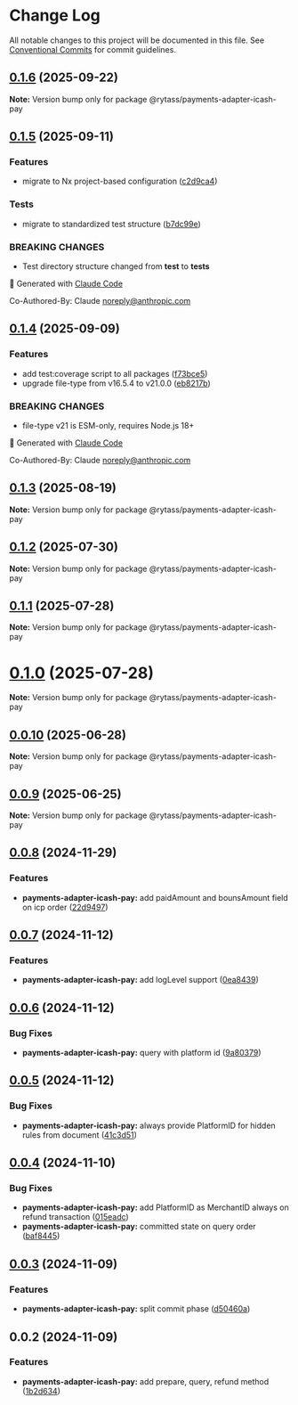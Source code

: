 # Change Log

All notable changes to this project will be documented in this file.
See [Conventional Commits](https://conventionalcommits.org) for commit guidelines.

## [0.1.6](https://github.com/Rytass/Utils/compare/@rytass/payments-adapter-icash-pay@0.1.5...@rytass/payments-adapter-icash-pay@0.1.6) (2025-09-22)

**Note:** Version bump only for package @rytass/payments-adapter-icash-pay

## [0.1.5](https://github.com/Rytass/Utils/compare/@rytass/payments-adapter-icash-pay@0.1.4...@rytass/payments-adapter-icash-pay@0.1.5) (2025-09-11)

### Features

- migrate to Nx project-based configuration ([c2d9ca4](https://github.com/Rytass/Utils/commit/c2d9ca46c00ace42bcbf69300dcc43a7346cb9aa))

### Tests

- migrate to standardized test structure ([b7dc99e](https://github.com/Rytass/Utils/commit/b7dc99ef85f5951480dfdae6198cefa252c15423))

### BREAKING CHANGES

- Test directory structure changed from **test** to **tests**

🤖 Generated with [Claude Code](https://claude.ai/code)

Co-Authored-By: Claude <noreply@anthropic.com>

## [0.1.4](https://github.com/Rytass/Utils/compare/@rytass/payments-adapter-icash-pay@0.1.3...@rytass/payments-adapter-icash-pay@0.1.4) (2025-09-09)

### Features

- add test:coverage script to all packages ([f73bce5](https://github.com/Rytass/Utils/commit/f73bce52024d453755824fa6af784f13da50061f))
- upgrade file-type from v16.5.4 to v21.0.0 ([eb8217b](https://github.com/Rytass/Utils/commit/eb8217b76c4a0d74061f782c082fd4183961bb12))

### BREAKING CHANGES

- file-type v21 is ESM-only, requires Node.js 18+

🤖 Generated with [Claude Code](https://claude.ai/code)

Co-Authored-By: Claude <noreply@anthropic.com>

## [0.1.3](https://github.com/Rytass/Utils/compare/@rytass/payments-adapter-icash-pay@0.1.2...@rytass/payments-adapter-icash-pay@0.1.3) (2025-08-19)

**Note:** Version bump only for package @rytass/payments-adapter-icash-pay

## [0.1.2](https://github.com/Rytass/Utils/compare/@rytass/payments-adapter-icash-pay@0.1.1...@rytass/payments-adapter-icash-pay@0.1.2) (2025-07-30)

**Note:** Version bump only for package @rytass/payments-adapter-icash-pay

## [0.1.1](https://github.com/Rytass/Utils/compare/@rytass/payments-adapter-icash-pay@0.1.0...@rytass/payments-adapter-icash-pay@0.1.1) (2025-07-28)

**Note:** Version bump only for package @rytass/payments-adapter-icash-pay

# [0.1.0](https://github.com/Rytass/Utils/compare/@rytass/payments-adapter-icash-pay@0.0.10...@rytass/payments-adapter-icash-pay@0.1.0) (2025-07-28)

**Note:** Version bump only for package @rytass/payments-adapter-icash-pay

## [0.0.10](https://github.com/Rytass/Utils/compare/@rytass/payments-adapter-icash-pay@0.0.9...@rytass/payments-adapter-icash-pay@0.0.10) (2025-06-28)

**Note:** Version bump only for package @rytass/payments-adapter-icash-pay

## [0.0.9](https://github.com/Rytass/Utils/compare/@rytass/payments-adapter-icash-pay@0.0.8...@rytass/payments-adapter-icash-pay@0.0.9) (2025-06-25)

**Note:** Version bump only for package @rytass/payments-adapter-icash-pay

## [0.0.8](https://github.com/Rytass/Utils/compare/@rytass/payments-adapter-icash-pay@0.0.7...@rytass/payments-adapter-icash-pay@0.0.8) (2024-11-29)

### Features

- **payments-adapter-icash-pay:** add paidAmount and bounsAmount field on icp order ([22d9497](https://github.com/Rytass/Utils/commit/22d9497dbb01d61dc4bf51f1cfe2bfa640dd43f9))

## [0.0.7](https://github.com/Rytass/Utils/compare/@rytass/payments-adapter-icash-pay@0.0.6...@rytass/payments-adapter-icash-pay@0.0.7) (2024-11-12)

### Features

- **payments-adapter-icash-pay:** add logLevel support ([0ea8439](https://github.com/Rytass/Utils/commit/0ea84399d891dc69b90e46eeacc1c51349f69f5d))

## [0.0.6](https://github.com/Rytass/Utils/compare/@rytass/payments-adapter-icash-pay@0.0.5...@rytass/payments-adapter-icash-pay@0.0.6) (2024-11-12)

### Bug Fixes

- **payments-adapter-icash-pay:** query with platform id ([9a80379](https://github.com/Rytass/Utils/commit/9a803792ca555d4e5e74f5d3eeca2ebde465696d))

## [0.0.5](https://github.com/Rytass/Utils/compare/@rytass/payments-adapter-icash-pay@0.0.4...@rytass/payments-adapter-icash-pay@0.0.5) (2024-11-12)

### Bug Fixes

- **payments-adapter-icash-pay:** always provide PlatformID for hidden rules from document ([41c3d51](https://github.com/Rytass/Utils/commit/41c3d515ec07fe378c5bd3e4a0860c14f1e1ce74))

## [0.0.4](https://github.com/Rytass/Utils/compare/@rytass/payments-adapter-icash-pay@0.0.3...@rytass/payments-adapter-icash-pay@0.0.4) (2024-11-10)

### Bug Fixes

- **payments-adapter-icash-pay:** add PlatformID as MerchantID always on refund transaction ([015eadc](https://github.com/Rytass/Utils/commit/015eadcae124b932a9af049b6b4674f0175f7fe2))
- **payments-adapter-icash-pay:** committed state on query order ([baf8445](https://github.com/Rytass/Utils/commit/baf8445629cff1427d23dc0796d6d898048a3fae))

## [0.0.3](https://github.com/Rytass/Utils/compare/@rytass/payments-adapter-icash-pay@0.0.2...@rytass/payments-adapter-icash-pay@0.0.3) (2024-11-09)

### Features

- **payments-adapter-icash-pay:** split commit phase ([d50460a](https://github.com/Rytass/Utils/commit/d50460a9d8fc5072ff643b24c832f9c1efa0562f))

## 0.0.2 (2024-11-09)

### Features

- **payments-adapter-icash-pay:** add prepare, query, refund method ([1b2d634](https://github.com/Rytass/Utils/commit/1b2d6341c31e81fa57aae4c7beb5159e7522bdfd))
